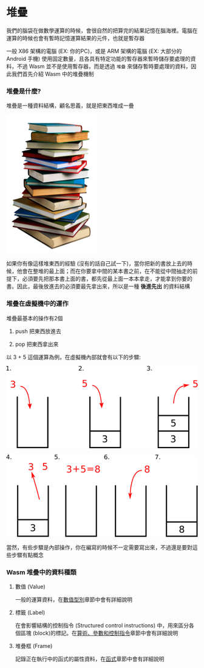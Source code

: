 # 堆疊

我們的腦袋在做數學運算的時候，會很自然的把算完的結果記憶在腦海裡。電腦在運算的時候也會有暫時記憶運算結果的元件，也就是暫存器

一般 X86 架構的電腦 (EX: 你的PC)，或是 ARM 架構的電腦 (EX: 大部分的 Android 手機) 使用固定數量，且各具有特定功能的暫存器來暫時儲存要處理的資料，不過 Wasm 並不是使用暫存器，而是透過 `堆疊`  來儲存暫時要處理的資料，因此我們首先介紹 Wasm 中的堆疊機制

### 堆疊是什麼?

堆疊是一種資料結構，顧名思義，就是把東西堆成一疊

![堆疊圖](images/stackbook.png)

如果你有像這樣堆東西的經驗 (沒有的話自己試一下)，當你把新的書放上去的時候，他會在整堆的最上面；而在你要拿中間的某本書之前，在不能從中間抽走的前提下，必須要先把那本書上面的書，都先從最上面一本本拿走，才能拿到你要的書。因此，最後放進去的必須要最先拿出來，所以是一種 **後進先出** 的資料結構

### 堆疊在虛擬機中的運作

堆疊最基本的操作有2個

1. push 把東西放進去

2. pop 把東西拿出來

以 3 + 5 這個運算為例，在虛擬機內部就會有以下的步驟:

![堆疊運算圖1](images/stackOp1.png)

![堆疊運算圖2](images/stackOp2.png)

當然，有些步驟是內部操作，你在編寫的時候不一定需要寫出來，不過還是要對這些步驟有點概念

### Wasm 堆疊中的資料種類

1. 數值 (Value)

	一般的運算資料，在[數值型別](value.md)章節中會有詳細說明

2. 標籤 (Label)

	在會影響結構的控制指令 (Structured control instructions) 中，用來區分各個區塊 (block)的標記。在[算術、參數和控制指令](simple-instructions.md)章節中會有詳細說明

3. 堆疊框 (Frame)

	記錄正在執行中的函式的屬性資料，在[函式](function.md)章節中會有詳細說明